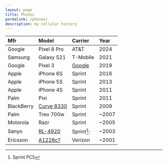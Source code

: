 ```yaml
---
layout: page
title: Phones
permalink: /phones/
description: my cellular history
---
```


| Mfr | Model | Carrier | Year |
| :---  | :---  | :--- | :---  |
| Google | Pixel 8 Pro | AT&T | 2024 |
| Samsung | Galaxy S21 | T-Mobile | 2021 |
| Google | Pixel 3 | <a href="https://fi.google.com/" target="_blank">Google</a> | 2019 |
| Apple | iPhone 6S | Sprint | 2016 |
| Apple | iPhone 5S | Sprint | 2013 |
| Apple | iPhone 4S | Sprint | 2011 |
| Palm | Pixi | Sprint | 2011 |
| BlackBerry | <a href="https://www.cnet.com/reviews/blackberry-curve-8330-sprint-review/" target="_blank">Curve 8330</a> | Sprint | 2009 |
| Palm | Treo 700w | Sprint | ~2007 |
| Motorola | Razr | Sprint | ~2005 |
| Sanyo | <a href="https://www.phonescoop.com/phones/phone.php?p=525" target="_blank">RL-4920</a> | Sprint[^1]: | ~2003 |
| Ericsson | <a href="https://www.phonescoop.com/phones/phone.php?p=23" target="_blank">A1228c?</a> | Verizon | ~2001 |

[^1]: Sprint PCS
